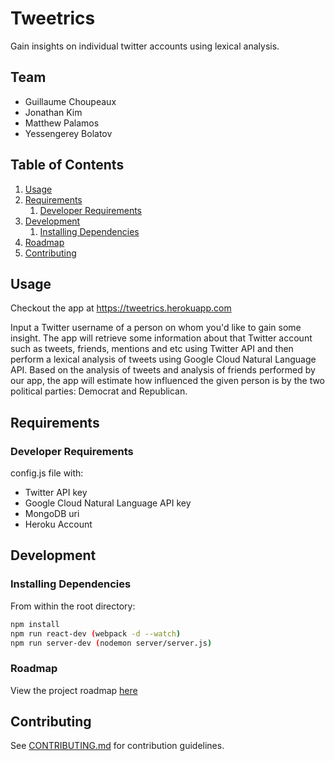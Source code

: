 # Tweetrics

Gain insights on individual twitter accounts using lexical analysis.

## Team

  - Guillaume Choupeaux
  - Jonathan Kim
  - Matthew Palamos
  - Yessengerey Bolatov

## Table of Contents

1. [Usage](#Usage)
1. [Requirements](#requirements)
    1. [Developer Requirements](#developer-requirements)
1. [Development](#development)
    1. [Installing Dependencies](#installing-dependencies)
1. [Roadmap](#roadmap)
1. [Contributing](#contributing)

## Usage

Checkout the app at https://tweetrics.herokuapp.com

Input a Twitter username of a person on whom you'd like to gain some insight. The app will retrieve some information about that Twitter account such as tweets, friends, mentions and etc using Twitter API and then perform a lexical analysis of tweets using Google Cloud Natural Language API. Based on the analysis of tweets and analysis of friends performed by our app, the app will estimate how influenced the given person is by the two political parties: Democrat and Republican.

## Requirements

### Developer Requirements

config.js file with:

- Twitter API key
- Google Cloud Natural Language API key
- MongoDB uri
- Heroku Account

## Development

### Installing Dependencies

From within the root directory:

```sh
npm install
npm run react-dev (webpack -d --watch)
npm run server-dev (nodemon server/server.js)
```

### Roadmap

View the project roadmap [here](https://docs.google.com/spreadsheets/d/1DDk2VbJyoYA3AtEJKZARK62inANgrycThp2gscf3SHY/edit?usp=sharing)

## Contributing

See [CONTRIBUTING.md](CONTRIBUTING.md) for contribution guidelines.
